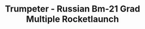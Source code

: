---
layout: product
title: "Trumpeter - Russian Bm-21 Grad Multiple Rocketlaunch"
price: "5100" 
desc: "N/A"
img_path: "/assets/img/TRU01028.webp"
brand: "N/A"
available: false
special_offer: false
new: false
soon: false
cat: "010000"
subcat: "013400"
subsubcat: "0N/A"
sifra: "TRU01028"
popular: false
spec: false
---